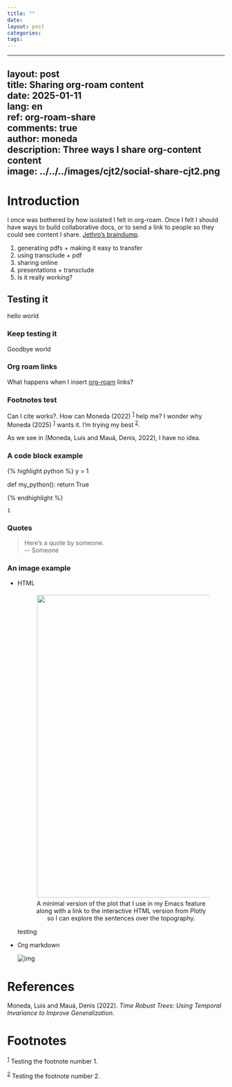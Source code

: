 ```yaml
---
title: ""
date: 
layout: post
categories: 
tags: 
---
```


---  
layout: post  
title: Sharing org-roam content  
date: 2025-01-11  
lang: en  
ref: org-roam-share  
comments: true  
author: moneda  
description: Three ways I share org-content content  
image: ../../../images/cjt2/social-share-cjt2.png  
---  


# Introduction

I once was bothered by how isolated I felt in org-roam. Once I felt I should have ways to build collaborative docs, or to send a link to people so they could see content I share. [Jethro&rsquo;s braindump](https://braindump.jethro.dev/).  

1.  generating pdfs + making it easy to transfer
2.  using transclude + pdf
3.  sharing online
4.  presentations + transclude
5.  Is it really working?


## Testing it

hello world  


### Keep testing it

Goodbye world  


### Org roam links

What happens when I insert [org-roam](20200822145527-org_roam.md) links?  


### Footnotes test

Can I cite works?. How can Moneda (2022) <sup><a id="fnr.1" class="footref" href="#fn.1" role="doc-backlink">1</a></sup> help me? I wonder why Moneda (2025) <sup><a id="fnr.1.100" class="footref" href="#fn.1" role="doc-backlink">1</a></sup> wants it. I&rsquo;m trying my best <sup><a id="fnr.2" class="footref" href="#fn.2" role="doc-backlink">2</a></sup>.  

As we see in (Moneda, Luis and Mauá, Denis, 2022), I have no idea.  


### A code block example

{% highlight python %}
y = 1

def my_python():
    return True

{% endhighlight %}

    1


### Quotes

> Here&rsquo;s a quote by someone.  
> -- Someone  


### An image example

-   HTML

    <div align="center">
    <figure>
    	<a href="../../../images/cjt2/minimalistic_Mood_Optimistic_frontier.png" name="Minimalist Text Topography plot">
    		<img  style="width:700px;margin:5px" src="../../../images/cjt2/minimalistic_Mood_Optimistic_frontier.png"/>
    	</a>
    		<figcaption>A minimal version of the plot that I use in my Emacs feature along with a link to the interactive HTML version from Plotly so I can explore the sentences over the topography. </figcaption>
    </figure>
    </div>
    
    <p> testing </p>

-   Org markdown

    ![img](..images/org-roam/2024-12-29_14-55-08_danielzin-guide-full-body-text.svg "Figure 1: Logo of the 2024 event")  


# References

Moneda, Luis and Mauá, Denis (2022). *Time Robust Trees: Using Temporal Invariance to Improve Generalization*.

# Footnotes

<sup><a id="fn.1" href="#fnr.1">1</a></sup> Testing the footnote number 1.

<sup><a id="fn.2" href="#fnr.2">2</a></sup> Testing the footnote number 2.
